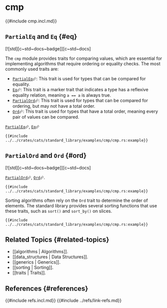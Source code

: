 # cmp

{{#include cmp.incl.md}}

## `PartialEq` and `Eq` {#eq}

[![std][c~std~docs~badge]][c~std~docs]

The `cmp` module provides traits for comparing values, which are essential for implementing algorithms that require ordering or equality checks. The most commonly used traits are:

- [`PartialEq`](https://doc.rust-lang.org/std/cmp/trait.PartialEq.html)⮳: This trait is used for types that can be compared for equality.
- [`Eq`](https://doc.rust-lang.org/std/cmp/trait.Eq.html)⮳: This trait is a marker trait that indicates a type has a reflexive equality relation, meaning `a == a` is always true.
- [`PartialOrd`](https://doc.rust-lang.org/std/cmp/trait.PartialOrd.html)⮳: This trait is used for types that can be compared for ordering, but may not have a total order.
- [`Ord`](https://doc.rust-lang.org/std/cmp/trait.Ord.html)⮳: This trait is used for types that have a total order, meaning every pair of values can be compared.

[`PartialEq`](https://doc.rust-lang.org/std/cmp/trait.PartialEq.html)⮳, [`Eq`](https://doc.rust-lang.org/std/cmp/trait.Eq.html)⮳

```rust,editable
{{#include ../../crates/cats/standard_library/examples/cmp/cmp.rs:example}}
```

## `PartialOrd` and `Ord` {#ord}

[![std][c~std~docs~badge]][c~std~docs]

[`PartialOrd`](https://doc.rust-lang.org/std/cmp/trait.PartialOrd.html)⮳, [`Ord`](https://doc.rust-lang.org/std/cmp/trait.Ord.html)⮳.

```rust,editable
{{#include ../../crates/cats/standard_library/examples/cmp/cmp.rs:example}}
```

Sorting algorithms often rely on the `Ord` trait to determine the order of elements. The standard library provides several sorting functions that use these traits, such as `sort()` and `sort_by()` on slices.

```rust,editable
{{#include ../../crates/cats/standard_library/examples/cmp/cmp.rs:example}}
```

## Related Topics {#related-topics}

- [[algorithms | Algorithms]].
- [[data_structures | Data Structures]].
- [[generics | Generics]].
- [[sorting | Sorting]].
- [[traits | Traits]].

## References {#references}

{{#include refs.incl.md}}
{{#include ../refs/link-refs.md}}

<div class="hidden">
</div>

